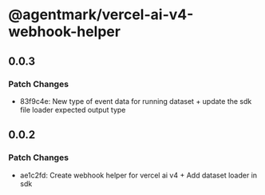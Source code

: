 # @agentmark/vercel-ai-v4-webhook-helper

## 0.0.3

### Patch Changes

- 83f9c4e: New type of event data for running dataset + update the sdk file loader expected output type

## 0.0.2

### Patch Changes

- ae1c2fd: Create webhook helper for vercel ai v4 + Add dataset loader in sdk
